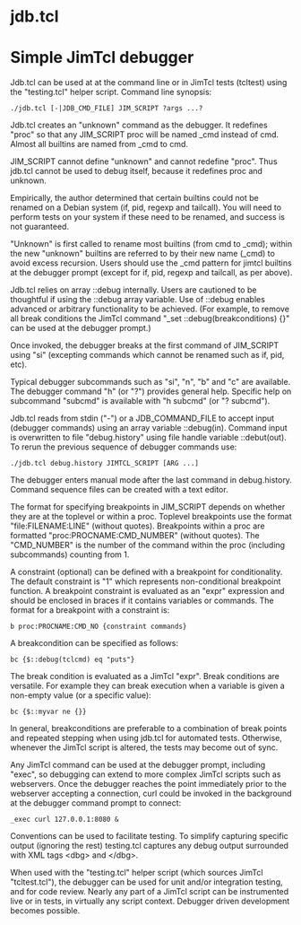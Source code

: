 # jdb.tcl
Simple JimTcl debugger
======================

Jdb.tcl can be used at at the command line or in JimTcl tests (tcltest)
using the "testing.tcl" helper script. Command line synopsis:

    ./jdb.tcl [-|JDB_CMD_FILE] JIM_SCRIPT ?args ...?

Jdb.tcl creates an "unknown" command as the debugger. It redefines
"proc" so that any JIM_SCRIPT proc will be named _cmd instead of cmd.
Almost all builtins are named from _cmd to cmd.

JIM_SCRIPT cannot define "unknown" and cannot redefine "proc". Thus
jdb.tcl cannot be used to debug itself, because it redefines proc and
unknown.

Empirically, the author determined that certain builtins could not be
renamed on a Debian system (if, pid, regexp and tailcall). You will
need to perform tests on your system if these need to be renamed, and
success is not guaranteed.

"Unknown" is first called to rename most builtins (from cmd to _cmd);
within the new "unknown" builtins are referred to by their new name
(_cmd) to avoid excess recursion. Users should use the _cmd pattern
for jimtcl builtins at the debugger prompt (except for if, pid, regexp
and tailcall, as per above).

Jdb.tcl relies on array ::debug internally. Users are cautioned
to be thoughtful if using the ::debug array variable. Use of ::debug
enables advanced or arbitrary functionality to be achieved. (For
example, to remove all break conditions the JimTcl command
"_set ::debug(breakconditions) {}" can be used at the debugger prompt.)

Once invoked, the debugger breaks at the first command of JIM_SCRIPT
using "si" (excepting commands which cannot be renamed such as if, pid,
etc).

Typical debugger subcommands such as "si", "n", "b" and "c" are
available. The debugger command "h" (or "?") provides general help.
Specific help on subcommand "subcmd" is available with "h subcmd"
(or "? subcmd").

Jdb.tcl reads from stdin ("-") or a JDB_COMMAND_FILE to accept
input (debugger commands) using an array variable ::debug(in).
Command input is overwritten to file "debug.history" using file handle
variable ::debut(out). To rerun the previous sequence of debugger
commands use:

    ./jdb.tcl debug.history JIMTCL_SCRIPT [ARG ...]

The debugger enters manual mode after the last command in
debug.history. Command sequence files can be created with a text
editor.

The format for specifying breakpoints in JIM_SCRIPT depends on whether
they are at the toplevel or within a proc. Toplevel breakpoints use the
format "file:FILENAME:LINE" (without quotes). Breakpoints within a proc
are formatted "proc:PROCNAME:CMD_NUMBER" (without quotes). The
"CMD_NUMBER" is the number of the command within the proc (including
subcommands) counting from 1.

A constraint (optional) can be defined with a breakpoint for
conditionality. The default constraint is "1" which represents
non-conditional breakpoint function. A breakpoint constraint is
evaluated as an "expr" expression and should be enclosed in braces if
it contains variables or commands. The format for a breakpoint with
a constraint is:

    b proc:PROCNAME:CMD_NO {constraint commands}

A breakcondition can be specified as follows:

    bc {$::debug(tclcmd) eq "puts"}

The break condition is evaluated as a JimTcl "expr". Break conditions
are versatile. For example they can break execution when a variable is
given a non-empty value (or a specific value):

    bc {$::myvar ne {}}

In general, breakconditions are preferable to a combination of break
points and repeated stepping when using jdb.tcl for automated tests.
Otherwise, whenever the JimTcl script is altered, the tests may become
out of sync.

Any JimTcl command can be used at the debugger prompt, including
"exec", so debugging can extend to more complex JimTcl scripts
such as webservers. Once the debugger reaches the point immediately
prior to the webserver accepting a connection, curl could be
invoked in the background at the debugger command prompt to connect:

    _exec curl 127.0.0.1:8080 &

Conventions can be used to facilitate testing. To simplify capturing
specific output (ignoring the rest) testing.tcl captures any debug
output surrounded with XML tags \<dbg\> and \</dbg\>.

When used with the "testing.tcl" helper script (which sources JimTcl
"tcltest.tcl"), the debugger can be used for unit and/or integration
testing, and for code review. Nearly any part of a JimTcl script
can be instrumented live or in tests, in virtually any script context.
Debugger driven development becomes possible.
